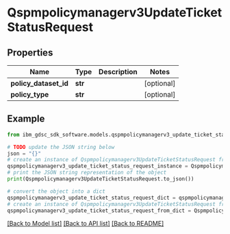 # Qspmpolicymanagerv3UpdateTicketStatusRequest


## Properties

Name | Type | Description | Notes
------------ | ------------- | ------------- | -------------
**policy_dataset_id** | **str** |  | [optional] 
**policy_type** | **str** |  | [optional] 

## Example

```python
from ibm_gdsc_sdk_software.models.qspmpolicymanagerv3_update_ticket_status_request import Qspmpolicymanagerv3UpdateTicketStatusRequest

# TODO update the JSON string below
json = "{}"
# create an instance of Qspmpolicymanagerv3UpdateTicketStatusRequest from a JSON string
qspmpolicymanagerv3_update_ticket_status_request_instance = Qspmpolicymanagerv3UpdateTicketStatusRequest.from_json(json)
# print the JSON string representation of the object
print(Qspmpolicymanagerv3UpdateTicketStatusRequest.to_json())

# convert the object into a dict
qspmpolicymanagerv3_update_ticket_status_request_dict = qspmpolicymanagerv3_update_ticket_status_request_instance.to_dict()
# create an instance of Qspmpolicymanagerv3UpdateTicketStatusRequest from a dict
qspmpolicymanagerv3_update_ticket_status_request_from_dict = Qspmpolicymanagerv3UpdateTicketStatusRequest.from_dict(qspmpolicymanagerv3_update_ticket_status_request_dict)
```
[[Back to Model list]](../README.md#documentation-for-models) [[Back to API list]](../README.md#documentation-for-api-endpoints) [[Back to README]](../README.md)


